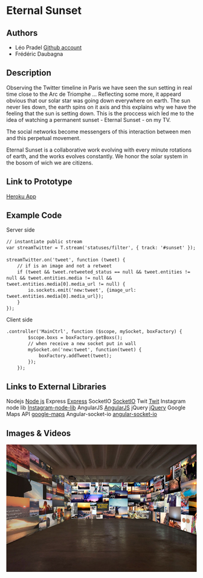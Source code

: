 # Eternal Sunset

## Authors
- Léo Pradel [Github account](https://github.com/pradel "Github account")
- Frédéric Daubagna

## Description
Observing the Twitter timeline in Paris we have seen the sun setting in real time close to the Arc de Triomphe ... Reflecting some more, it appeard obvious that our solar star was going down everywhere on earth. The sun never lies down, the earth spins on it axis and this explains why we have the feeling that the sun is setting down.
This is the proccess wich led me to the idea of watching a permanent sunset - Eternal Sunset - on my TV.

The social networks become messengers of this interaction between men and this perpetual movement.

Eternal Sunset is a collaborative work evolving with every minute rotations of earth, and the works evolves constantly.
We honor the solar system in the bosom of wich we are citizens.

## Link to Prototype
[Heroku App](http://eternal-sunset.herokuapp.com/ "Heroku App")

## Example Code
Server side
```
// instantiate public stream
var streamTwitter = T.stream('statuses/filter', { track: '#sunset' });

streamTwitter.on('tweet', function (tweet) {
    // if is an image and not a retweet 
    if (tweet && tweet.retweeted_status == null && tweet.entities != null && tweet.entities.media != null && tweet.entities.media[0].media_url != null) {
        io.sockets.emit('new:tweet', {image_url: tweet.entities.media[0].media_url});
    }
});
```
Client side
```
.controller('MainCtrl', function ($scope, mySocket, boxFactory) {
        $scope.boxs = boxFactory.getBoxs();
        // when receive a new socket put in wall
        mySocket.on('new:tweet', function(tweet) {
            boxFactory.addTweet(tweet);
        });
    });
```

## Links to External Libraries
Nodejs [Node js](http://nodejs.org/ "Node js")
Express [Express](http://expressjs.com/ "Express")
SocketIO [SocketIO](http://socket.io/ "SocketIO")
Twit [Twit](https://github.com/ttezel/twit "Twit")
Instagram node lib [Instagram-node-lib](https://github.com/mckelvey/instagram-node-lib "Instagram-node-lib")
AngularJS [AngularJS](http://angularjs.org/ "AngularJS")
jQuery [jQuery](http://jquery.com/ "jQuery")
Google Maps API [google-maps](https://developers.google.com/maps/ "google-maps")
Angular-socket-io [angular-socket-io](https://github.com/btford/angular-socket-io "angular-socket-io")

## Images & Videos
![Mapping](project_images/mapping.jpg?raw=true "Mappin")